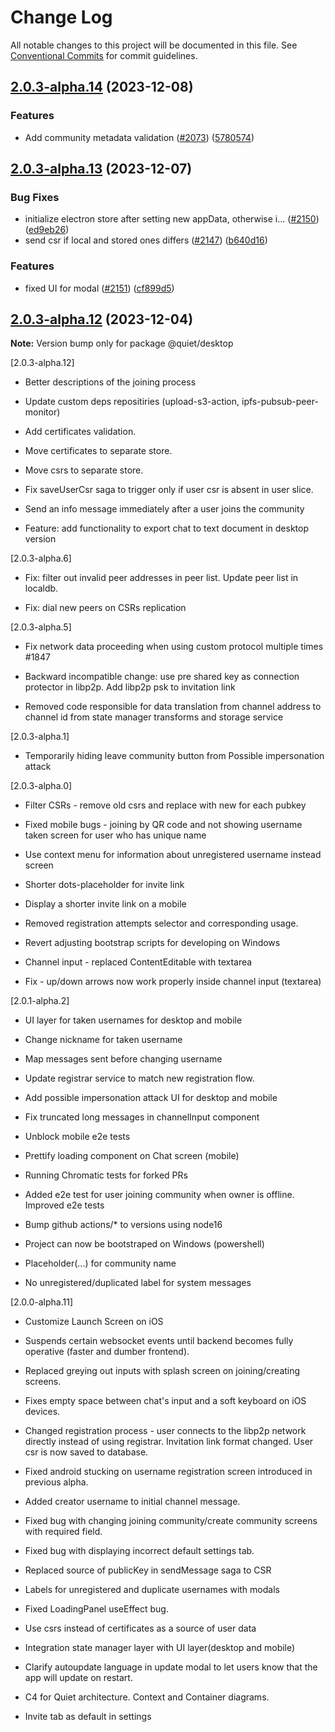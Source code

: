# Change Log

All notable changes to this project will be documented in this file.
See [Conventional Commits](https://conventionalcommits.org) for commit guidelines.

## [2.0.3-alpha.14](https://github.com/TryQuiet/quiet/compare/@quiet/desktop@2.0.3-alpha.13...@quiet/desktop@2.0.3-alpha.14) (2023-12-08)


### Features

* Add community metadata validation ([#2073](https://github.com/TryQuiet/quiet/issues/2073)) ([5780574](https://github.com/TryQuiet/quiet/commit/57805747f08261d0709554266e36fd0005eca839))





## [2.0.3-alpha.13](https://github.com/TryQuiet/quiet/compare/@quiet/desktop@2.0.3-alpha.12...@quiet/desktop@2.0.3-alpha.13) (2023-12-07)


### Bug Fixes

* initialize electron store after setting new appData, otherwise i… ([#2150](https://github.com/TryQuiet/quiet/issues/2150)) ([ed9eb26](https://github.com/TryQuiet/quiet/commit/ed9eb266dae0a41531bb048d4a997e870c6c92c2))
* send csr if local and stored ones differs ([#2147](https://github.com/TryQuiet/quiet/issues/2147)) ([b640d16](https://github.com/TryQuiet/quiet/commit/b640d1617ec58bb93129adaf8dfebe09c8de625c))


### Features

* fixed UI for modal ([#2151](https://github.com/TryQuiet/quiet/issues/2151)) ([cf899d5](https://github.com/TryQuiet/quiet/commit/cf899d5983dd1f69605bbf622770a23884ad6f9f))





## [2.0.3-alpha.12](https://github.com/TryQuiet/quiet/compare/@quiet/desktop@2.0.3-alpha.11...@quiet/desktop@2.0.3-alpha.12) (2023-12-04)

**Note:** Version bump only for package @quiet/desktop





[2.0.3-alpha.12]

* Better descriptions of the joining process

* Update custom deps repositiries (upload-s3-action, ipfs-pubsub-peer-monitor)

* Add certificates validation.

* Move certificates to separate store.

* Move csrs to separate store.

* Fix saveUserCsr saga to trigger only if user csr is absent in user slice.

* Send an info message immediately after a user joins the community

* Feature: add functionality to export chat to text document in desktop version

[2.0.3-alpha.6]

* Fix: filter out invalid peer addresses in peer list. Update peer list in localdb.

* Fix: dial new peers on CSRs replication

[2.0.3-alpha.5]

* Fix network data proceeding when using custom protocol multiple times #1847

* Backward incompatible change: use pre shared key as connection protector in libp2p. Add libp2p psk to invitation link

* Removed code responsible for data translation from channel address to channel id from state manager transforms and storage service

[2.0.3-alpha.1]

* Temporarily hiding leave community button from Possible impersonation attack

[2.0.3-alpha.0]

* Filter CSRs - remove old csrs and replace with new for each pubkey

* Fixed mobile bugs - joining by QR code and not showing username taken screen for user who has unique name

* Use context menu for information about unregistered username instead screen

* Shorter dots-placeholder for invite link

* Display a shorter invite link on a mobile

* Removed registration attempts selector and corresponding usage.

* Revert adjusting bootstrap scripts for developing on Windows

* Channel input - replaced ContentEditable with textarea

* Fix - up/down arrows now work properly inside channel input (textarea)

[2.0.1-alpha.2]

* UI layer for taken usernames for desktop and mobile

* Change nickname for taken username

* Map messages sent before changing username

* Update registrar service to match new registration flow.

* Add possible impersonation attack UI for desktop and mobile

* Fix truncated long messages in channelInput component

* Unblock mobile e2e tests

* Prettify loading component on Chat screen (mobile)

* Running Chromatic tests for forked PRs

* Added e2e test for user joining community when owner is offline. Improved e2e tests

* Bump github actions/* to versions using node16

* Project can now be bootstraped on Windows (powershell)

* Placeholder(...) for community name

* No unregistered/duplicated label for system messages

[2.0.0-alpha.11]

* Customize Launch Screen on iOS

* Suspends certain websocket events until backend becomes fully operative (faster and dumber frontend).

* Replaced greying out inputs with splash screen on joining/creating screens.

* Fixes empty space between chat's input and a soft keyboard on iOS devices.

* Changed registration process - user connects to the libp2p network directly instead of using registrar. Invitation link format changed. User csr is now saved to database.

* Fixed android stucking on username registration screen introduced in previous alpha.

* Added creator username to initial channel message.

* Fixed bug with changing joining community/create community screens with required field.

* Fixed bug with displaying incorrect default settings tab.

* Replaced source of publicKey in sendMessage saga to CSR

* Labels for unregistered and duplicate usernames with modals

* Fixed LoadingPanel useEffect bug.

* Use csrs instead of certificates as a source of user data

* Integration state manager layer with UI layer(desktop and mobile)

* Clarify autoupdate language in update modal to let users know that the app will update on restart.

* C4 for Quiet architecture. Context and Container diagrams.

* Invite tab as default in settings
